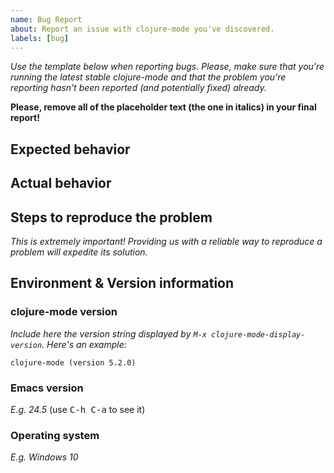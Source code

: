 ```yaml
---
name: Bug Report
about: Report an issue with clojure-mode you've discovered.
labels: [bug]
---
```


*Use the template below when reporting bugs. Please, make sure that
you're running the latest stable clojure-mode and that the problem you're reporting
hasn't been reported (and potentially fixed) already.*

**Please, remove all of the placeholder text (the one in italics) in your final report!**

## Expected behavior

## Actual behavior

## Steps to reproduce the problem

*This is extremely important! Providing us with a reliable way to reproduce
a problem will expedite its solution.*

## Environment & Version information

### clojure-mode version

*Include here the version string displayed by `M-x
clojure-mode-display-version`. Here's an example:*

```
clojure-mode (version 5.2.0)
```

### Emacs version

*E.g. 24.5* (use <kbd>C-h C-a</kbd> to see it)

### Operating system

*E.g. Windows 10*
